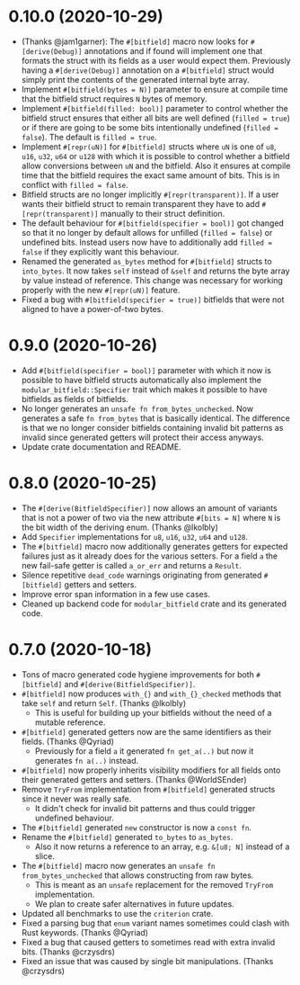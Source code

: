 # 0.10.0 (2020-10-29)

- (Thanks @jam1garner): The `#[bitfield]` macro now looks for `#[derive(Debug)]` annotations and if found will implement
  one that formats the struct with its fields as a user would expect them. Previously having a `#[derive(Debug)]`
  annotation on a `#[bitfield]` struct would simply print the contents of the generated internal byte array.
- Implement `#[bitfield(bytes = N)]` parameter to ensure at compile time that the bitfield struct
  requires `N` bytes of memory.
- Implement `#[bitfield(filled: bool)]` parameter to control whether the bitfield struct ensures that either
  all bits are well defined (`filled = true`) or if there are going to be some bits intentionally undefined (`filled = false`).
  The default is `filled = true`.
- Implement `#[repr(uN)]` for `#[bitfield]` structs where `uN` is one of `u8`, `u16`, `u32`, `u64` or `u128` with which it is
  possible to control whether a bitfield allow conversions between `uN` and the bitfield. Also it ensures at compile time that
  the bitfield requires the exact same amount of bits. This is in conflict with `filled = false`.
- Bitfield structs are no longer implicitly `#[repr(transparent)]`. If a user wants their bitfield struct to remain transparent
  they have to add `#[repr(transparent)]` manually to their struct definition.
- The default behaviour for `#[bitfield(specifier = bool)]` got changed so that it no longer by default allows for
  unfilled (`filled = false`) or undefined bits. Instead users now have to additionally add `filled = false` if they
  explicitly want this behaviour.
- Renamed the generated `as_bytes` method for `#[bitfield]` structs to `into_bytes`. It now takes `self` instead of `&self`
  and returns the byte array by value instead of reference. This change was necessary for working properly with the new
  `#[repr(uN)]` feature.
- Fixed a bug with `#[bitfield(specifier = true)]` bitfields that were not aligned to have a power-of-two bytes.

# 0.9.0 (2020-10-26)

- Add `#[bitfield(specifier = bool)]` parameter with which it now is possible to have bitfield structs automatically also
  implement the `modular_bitfield::Specifier` trait which makes it possible to have bitfields as fields of bitfields.
- No longer generates an `unsafe fn from_bytes_unchecked`. Now generates a safe `fn from_bytes` that is basically identical.
  The difference is that we no longer consider bitfields containing invalid bit patterns as invalid since generated getters
  will protect their access anyways.
- Update crate documentation and README.

# 0.8.0 (2020-10-25)

- The `#[derive(BitfieldSpecifier)]` now allows an amount of variants that is not a power of two via
  the new attribute `#[bits = N]` where `N` is the bit width of the deriving enum. (Thanks @lkolbly)
- Add `Specifier` implementations for `u8`, `u16`, `u32`, `u64` and `u128`.
- The `#[bitfield]` macro now additionally generates getters for expected failures just as it already
  does for the various setters. For a field `a` the new fail-safe getter is called `a_or_err` and returns
  a `Result`.
- Silence repetitive `dead_code` warnings originating from generated `#[bitfield]` getters and setters.
- Improve error span information in a few use cases.
- Cleaned up backend code for `modular_bitfield` crate and its generated code.

# 0.7.0 (2020-10-18)

- Tons of macro generated code hygiene improvements for both `#[bitfield]` and `#[derive(BitfieldSpecifier)]`.
- `#[bitfield]` now produces `with_{}` and `with_{}_checked` methods that take `self` and return `Self`. (Thanks @lkolbly)
    - This is useful for building up your bitfields without the need of a mutable reference.
- `#[bitfield]` generated getters now are the same identifiers as their fields. (Thanks @Qyriad)
    - Previously for a field `a` it generated `fn get_a(..)` but now it generates `fn a(..)` instead.
- `#[bitfield]` now properly inherits visibility modifiers for all fields onto their generated getters and setters. (Thanks @WorldSEnder)
- Remove `TryFrom` implementation from `#[bitfield]` generated structs since it never was really safe.
    - It didn't check for invalid bit patterns and thus could trigger undefined behaviour.
- The `#[bitfield]` generated `new` constructor is now a `const fn`.
- Rename the `#[bitfield]` generated `to_bytes` to `as_bytes`.
    - Also it now returns a reference to an array, e.g. `&[u8; N]` instead of a slice.
- The `#[bitfield]` macro now generates an `unsafe fn from_bytes_unchecked` that allows constructing from raw bytes.
    - This is meant as an `unsafe` replacement for the removed `TryFrom` implementation.
    - We plan to create safer alternatives in future updates.
- Updated all benchmarks to use the `criterion` crate.
- Fixed a parsing bug that `enum` variant names sometimes could clash with Rust keywords. (Thanks @Qyriad)
- Fixed a bug that caused getters to sometimes read with extra invalid bits. (Thanks @crzysdrs)
- Fixed an issue that was caused by single bit manipulations. (Thanks @crzysdrs)
